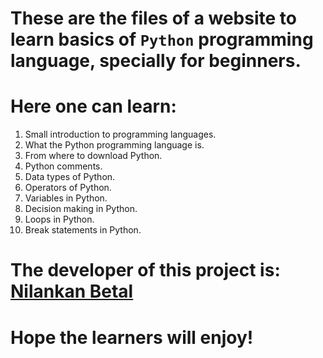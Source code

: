 # These are the files of a website to learn basics of **`Python`** programming language, specially for beginners.

# Here one can learn: 

  1. Small introduction to programming languages.
  2. What the Python programming language is.
  3. From where to download Python.
  4. Python comments.
  5. Data types of Python.
  6. Operators of Python.
  7. Variables in Python.
  8. Decision making in Python.
  9. Loops in Python.
  10. Break statements in Python.

# The developer of this project is: [Nilankan Betal](https://github.com/NilankanBetal)

# Hope the learners will enjoy!
